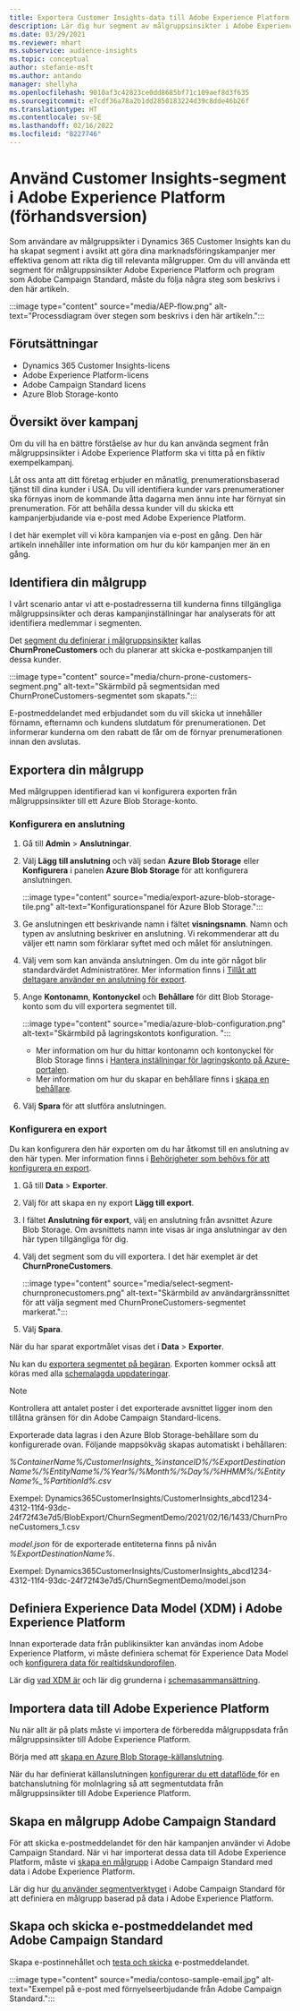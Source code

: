 ```yaml
---
title: Exportera Customer Insights-data till Adobe Experience Platform
description: Lär dig hur segment av målgruppsinsikter i Adobe Experience Platform.
ms.date: 03/29/2021
ms.reviewer: mhart
ms.subservice: audience-insights
ms.topic: conceptual
author: stefanie-msft
ms.author: antando
manager: shellyha
ms.openlocfilehash: 9010af3c42823ce0dd8685bf71c109aef8d3f635
ms.sourcegitcommit: e7cdf36a78a2b1dd2850183224d39c8dde46b26f
ms.translationtype: HT
ms.contentlocale: sv-SE
ms.lasthandoff: 02/16/2022
ms.locfileid: "8227746"
---
```

# <a name="use-customer-insights-segments-in-adobe-experience-platform-preview"></a>Använd Customer Insights-segment i Adobe Experience Platform (förhandsversion)

Som användare av målgruppsikter i Dynamics 365 Customer Insights kan du ha skapat segment i avsikt att göra dina marknadsföringskampanjer mer effektiva genom att rikta dig till relevanta målgrupper. Om du vill använda ett segment för målgruppsinsikter Adobe Experience Platform och program som Adobe Campaign Standard, måste du följa några steg som beskrivs i den här artikeln.

:::image type="content" source="media/AEP-flow.png" alt-text="Processdiagram över stegen som beskrivs i den här artikeln.":::

## <a name="prerequisites"></a>Förutsättningar

-   Dynamics 365 Customer Insights-licens
-   Adobe Experience Platform-licens
-   Adobe Campaign Standard licens
-   Azure Blob Storage-konto

## <a name="campaign-overview"></a>Översikt över kampanj

Om du vill ha en bättre förståelse av hur du kan använda segment från målgruppsinsikter i Adobe Experience Platform ska vi titta på en fiktiv exempelkampanj.

Låt oss anta att ditt företag erbjuder en månatlig, prenumerationsbaserad tjänst till dina kunder i USA. Du vill identifiera kunder vars prenumerationer ska förnyas inom de kommande åtta dagarna men ännu inte har förnyat sin prenumeration. För att behålla dessa kunder vill du skicka ett kampanjerbjudande via e-post med Adobe Experience Platform.

I det här exemplet vill vi köra kampanjen via e-post en gång. Den här artikeln innehåller inte information om hur du kör kampanjen mer än en gång.

## <a name="identify-your-target-audience"></a>Identifiera din målgrupp

I vårt scenario antar vi att e-postadresserna till kunderna finns tillgängliga målgruppsinsikter och deras kampanjinställningar har analyserats för att identifiera medlemmar i segmenten.

Det [segment du definierar i målgruppsinsikter](segments.md) kallas **ChurnProneCustomers** och du planerar att skicka e-postkampanjen till dessa kunder.

:::image type="content" source="media/churn-prone-customers-segment.png" alt-text="Skärmbild på segmentsidan med ChurnProneCustomers-segmentet som skapats.":::

E-postmeddelandet med erbjudandet som du vill skicka ut innehåller förnamn, efternamn och kundens slutdatum för prenumerationen. Det informerar kunderna om den rabatt de får om de förnyar prenumerationen innan den avslutas.

## <a name="export-your-target-audience"></a>Exportera din målgrupp

Med målgruppen identifierad kan vi konfigurera exporten från målgruppsinsikter till ett Azure Blob Storage-konto.

### <a name="configure-a-connection"></a>Konfigurera en anslutning

1. Gå till **Admin** > **Anslutningar**.

1. Välj **Lägg till anslutning** och välj sedan **Azure Blob Storage** eller **Konfigurera** i panelen **Azure Blob Storage** för att konfigurera anslutningen.

   :::image type="content" source="media/export-azure-blob-storage-tile.png" alt-text="Konfigurationspanel för Azure Blob Storage."::: 

1. Ge anslutningen ett beskrivande namn i fältet **visningsnamn**. Namn och typen av anslutning beskriver en anslutning. Vi rekommenderar att du väljer ett namn som förklarar syftet med och målet för anslutningen.

1. Välj vem som kan använda anslutningen. Om du inte gör något blir standardvärdet Administratörer. Mer information finns i [Tillåt att deltagare använder en anslutning för export](connections.md#allow-contributors-to-use-a-connection-for-exports).

1. Ange **Kontonamn**, **Kontonyckel** och **Behållare** för ditt Blob Storage-konto som du vill exportera segmentet till.  
      
   :::image type="content" source="media/azure-blob-configuration.png" alt-text="Skärmbild på lagringskontots konfiguration. "::: 
   
    - Mer information om hur du hittar kontonamn och kontonyckel för Blob Storage finns i [Hantera inställningar för lagringskonto på Azure-portalen](/azure/storage/common/storage-account-manage).
    - Mer information om hur du skapar en behållare finns i [skapa en behållare](/azure/storage/blobs/storage-quickstart-blobs-portal#create-a-container).

1. Välj **Spara** för att slutföra anslutningen. 

### <a name="configure-an-export"></a>Konfigurera en export

Du kan konfigurera den här exporten om du har åtkomst till en anslutning av den här typen. Mer information finns i [Behörigheter som behövs för att konfigurera en export](export-destinations.md#set-up-a-new-export).

1. Gå till **Data** > **Exporter**.

1. Välj för att skapa en ny export **Lägg till export**.

1. I fältet **Anslutning för export**, välj en anslutning från avsnittet Azure Blob Storage. Om avsnittets namn inte visas är inga anslutningar av den här typen tillgängliga för dig.

1. Välj det segment som du vill exportera. I det här exemplet är det **ChurnProneCustomers**.

   :::image type="content" source="media/select-segment-churnpronecustomers.png" alt-text="Skärmbild av användargränssnittet för att välja segment med ChurnProneCustomers-segmentet markerat.":::

1. Välj **Spara**.

När du har sparat exportmålet visas det i **Data** > **Exporter**.

Nu kan du [exportera segmentet på begäran](export-destinations.md#run-exports-on-demand). Exporten kommer också att köras med alla [schemalagda uppdateringar](system.md).

> [!NOTE]
> Kontrollera att antalet poster i det exporterade avsnittet ligger inom den tillåtna gränsen för din Adobe Campaign Standard-licens.

Exporterade data lagras i den Azure Blob Storage-behållare som du konfigurerade ovan. Följande mappsökväg skapas automatiskt i behållaren:

*%ContainerName%/CustomerInsights_%instanceID%/%ExportDestinationName%/%EntityName%/%Year%/%Month%/%Day%/%HHMM%/%EntityName%_%PartitionId%.csv*

Exempel: Dynamics365CustomerInsights/CustomerInsights_abcd1234-4312-11f4-93dc-24f72f43e7d5/BlobExport/ChurnSegmentDemo/2021/02/16/1433/ChurnProneCustomers_1.csv

*model.json* för de exporterade entiteterna finns på nivån *%ExportDestinationName%*.

Exempel: Dynamics365CustomerInsights/CustomerInsights_abcd1234-4312-11f4-93dc-24f72f43e7d5/ChurnSegmentDemo/model.json

## <a name="define-experience-data-model-xdm-in-adobe-experience-platform"></a>Definiera Experience Data Model (XDM) i Adobe Experience Platform

Innan exporterade data från publikinsikter kan användas inom Adobe Experience Platform, vi måste definiera schemat för Experience Data Model och [konfigurera data för realtidskundprofilen](https://experienceleague.adobe.com/docs/experience-platform/profile/tutorials/dataset-configuration.html#tutorials).

Lär dig [vad XDM är](https://experienceleague.adobe.com/docs/experience-platform/xdm/home.html) och lär dig grunderna i [schemasammansättning](https://experienceleague.adobe.com/docs/experience-platform/xdm/schema/composition.html#schema).

## <a name="import-data-into-adobe-experience-platform"></a>Importera data till Adobe Experience Platform

Nu när allt är på plats måste vi importera de förberedda målgruppsdata från målgruppsinsikter till Adobe Experience Platform.

Börja med att [skapa en Azure Blob Storage-källanslutning](https://experienceleague.adobe.com/docs/experience-platform/sources/ui-tutorials/create/cloud-storage/blob.html#getting-started).    

När du har definierat källanslutningen [konfigurerar du ett dataflöde ](https://experienceleague.adobe.com/docs/experience-platform/sources/ui-tutorials/dataflow/cloud-storage.html#ui-tutorials) för en batchanslutning för molnlagring så att segmentutdata från målgruppsinsikter till Adobe Experience Platform.

## <a name="create-an-audience-in-adobe-campaign-standard"></a>Skapa en målgrupp Adobe Campaign Standard

För att skicka e-postmeddelandet för den här kampanjen använder vi Adobe Campaign Standard. När vi har importerat dessa data till Adobe Experience Platform, måste vi [skapa en målgrupp](https://experienceleague.adobe.com/docs/campaign-standard/using/profiles-and-audiences/get-started-profiles-and-audiences.html#permission) i Adobe Campaign Standard med data i Adobe Experience Platform.


Lär dig hur [du använder segmentverktyget](https://experienceleague.adobe.com/docs/campaign-standard/using/integrating-with-adobe-cloud/adobe-experience-platform/audience-destinations/aep-using-segment-builder.html) i Adobe Campaign Standard för att definiera en målgrupp baserad på data i Adobe Experience Platform.

## <a name="create-and-send-the-email-using-adobe-campaign-standard"></a>Skapa och skicka e-postmeddelandet med Adobe Campaign Standard

Skapa e-postinnehållet och [testa och skicka](https://experienceleague.adobe.com/docs/campaign-standard/using/testing-and-sending/get-started-sending-messages.html#preparing-and-testing-messages) e-postmeddelandet.

:::image type="content" source="media/contoso-sample-email.jpg" alt-text="Exempel på e-post med förnyelseerbjudande från Adobe Campaign Standard.":::

